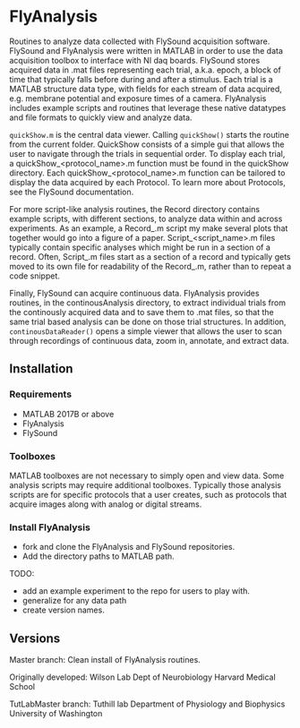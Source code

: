 # FlyAnalysis

Routines to analyze data collected with FlySound acquisition software. FlySound and FlyAnalysis were written in MATLAB in order to use the data acquisition toolbox to interface with NI daq boards. FlySound stores acquired data in .mat files representing each trial, a.k.a. epoch, a block of time that typically falls before during and after a stimulus. Each trial is a MATLAB structure data type, with fields for each stream of data acquired, e.g. membrane potential and exposure times of a camera. FlyAnalysis includes example scripts and routines that leverage these native datatypes and file formats to quickly view and analyze data.

`quickShow.m` is the central data viewer. Calling `quickShow()` starts the routine from the current folder. QuickShow consists of a simple gui that allows the user to navigate through the trials in sequential order. To display each trial, a quickShow_<protocol_name>.m function must be found in the quickShow directory. Each quickShow_<protocol_name>.m function can be tailored to display the data acquired by each Protocol. To learn more about Protocols, see the FlySound documentation.

For more script-like analysis routines, the Record directory contains example scripts, with different sections, to analyze data within and across experiments. As an example, a Record_<name>.m script my make several plots that together would go into a figure of a paper. Script_<script_name>.m files typically contain specific analyses which might be run in a section of a record. Often, Script_<name>.m files start as a section of a record and typically gets moved to its own file for readability of the Record_<name>.m, rather than to repeat a code snippet.

Finally, FlySound can acquire continuous data. FlyAnalysis provides routines, in the continousAnalysis directory, to extract individual trials from the continously acquired data and to save them to .mat files, so that the same trial based analysis can be done on those trial structures. In addition, `continousDataReader()` opens a simple viewer that allows the user to scan through recordings of continuous data, zoom in, annotate, and extract data.

## Installation

### Requirements
 - MATLAB 2017B or above
 - FlyAnalysis
 - FlySound

### Toolboxes

MATLAB toolboxes are not necessary to simply open and view data. Some analysis scripts may require additional toolboxes. Typically those analysis scripts are for specific protocols that a user creates, such as protocols that acquire images along with analog or digital streams. 

### Install FlyAnalysis
 - fork and clone the FlyAnalysis and FlySound repositories. 
 - Add the directory paths to MATLAB path.

TODO:
 - add an example experiment to the repo for users to play with.
 - generalize for any data path
 - create version names.

## Versions
Master branch:
Clean install of FlyAnalysis routines.

Originally developed:
Wilson Lab
Dept of Neurobiology
Harvard Medical School

TutLabMaster branch:
Tuthill lab 
Department of Physiology and Biophysics
University of Washington

